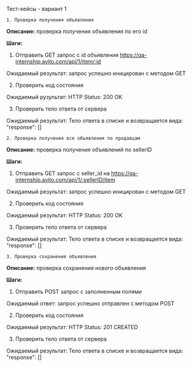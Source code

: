 Тест-кейсы - вариант 1

    1. Проверка получения объявления

**Описание:** проверка получения объявления по его id

**Шаги:**

1) Отправить GET запрос с id объявления https://qa-internship.avito.com/api/1/item/:id 

Ожидаемый результат: запрос успешно иницирован с методом GET

2) Проверить код состояния

Ожидаемый рузультат: HTTP Status: 200 OK

3) Проверить тело ответа от сервера 

Ожидаемый результат: Тело ответа в списке и возвращается вида: "response": []

    2. Проверка получения все объявления по продавцам

**Описание:** проверка получения объявлений по sellerID

**Шаги:** 

1) Отправить GET запрос с seller_id на https://qa-internship.avito.com/api/1/:sellerID/item

Ожидаемый результат: запрос успешно иницирован с методом GET

2) Проверить код состояния

Ожидаемый результат: HTTP Status: 200 OK

3) Проверить тело ответа от сервера

Ожидаемый результат: Тело ответа в списке и возвращается вида: "response": []

    3. Проверка сохранения объявления

**Описание:** проверка сохранения нового объявления

**Шаги:** 

1) Отправить POST запрос с заполненным полями 

Ожидаемый ответ: запрос успешно отправлен с методом POST 

2) Проверить код состояния 

Ожидаемый результат: HTTP Status: 201 CREATED

3) Проверить тело ответа от сервера

Ожидаемый результат: Тело ответа в списке и возвращается вида: "response": []


